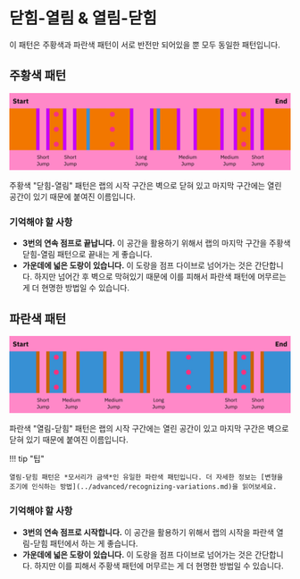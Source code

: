# 닫힘-열림 & 열림-닫힘

이 패턴은 주황색과 파란색 패턴이 서로 반전만 되어있을 뿐 모두 동일한 패턴입니다.

## 주황색 패턴

![주황색 닫힘-열림](../images/rolls/closed-open-orange-annotated.jpg)

주황색 "닫힘-열림" 패턴은 랩의 시작 구간은 벽으로 닫혀 있고 마지막 구간에는 열린 공간이 있기 때문에 붙여진 이름입니다.

### 기억해야 할 사항

* **3번의 연속 점프로 끝납니다.** 이 공간을 활용하기 위해서 랩의 마지막 구간을 주황색 닫힘-열림 패턴으로 끝내는 게 좋습니다.
* **가운데에 넓은 도랑이 있습니다.** 이 도랑을 점프 다이브로 넘어가는 것은 간단합니다. 하지만 넘어간 후 벽으로 막혀있기 때문에 이를 피해서 파란색 패턴에 머무르는 게 더 현명한 방법일 수 있습니다.

## 파란색 패턴

![파란색 열림-닫힘](../images/rolls/open-closed-blue-annotated.jpg)

파란색 "열림-닫힘" 패턴은 랩의 시작 구간에는 열린 공간이 있고 마지막 구간은 벽으로 닫혀 있기 때문에 붙여진 이름입니다.

!!! tip "팁"

    열림-닫힘 패턴은 *모서리가 금색*인 유일한 파란색 패턴입니다. 더 자세한 정보는 [변형을 조기에 인식하는 방법](../advanced/recognizing-variations.md)을 읽어보세요.

### 기억해야 할 사항

* **3번의 연속 점프로 시작합니다.** 이 공간을 활용하기 위해서 랩의 시작을 파란색 열림-닫힘 패턴에서 하는 게 좋습니다.
* **가운데에 넓은 도랑이 있습니다.** 이 도랑을 점프 다이브로 넘어가는 것은 간단합니다. 하지만 이를 피해서 주황색 패턴에 머무르는 게 더 현명한 방법일 수 있습니다.
